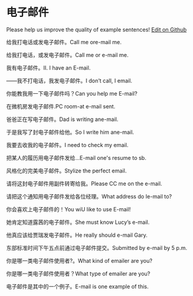 # 电子邮件

Please help us improve the quality of example sentences! [Edit on Github](https://github.com/jiyushe/jiyu-example-sentence-source/blob/main/chinese/dianziyoujian.md)

<p><span class="chinese">给我打电话或发电子邮件。</span><span class="english">Call me ore-mail me.</span></p>

<p><span class="chinese">给我打电话，或发电子邮件。</span><span class="english">Call me or e-mail me.</span></p>

<p><span class="chinese">我有电子邮件。</span><span class="english">II. I have an E-mail.</span></p>

<p><span class="chinese">——我不打电话，我发电子邮件。</span><span class="english">I don’t call, I email.</span></p>

<p><span class="chinese">你能教我用一下电子邮件吗？</span><span class="english">Can you help me E-mail?</span></p>

<p><span class="chinese">在微机房发电子邮件.</span><span class="english">PC room-at e-mail sent.</span></p>

<p><span class="chinese">爸爸正在写电子邮件。</span><span class="english">Dad is writing ane-mail.</span></p>

<p><span class="chinese">于是我写了封电子邮件给他。</span><span class="english">So I write him ane-mail.</span></p>

<p><span class="chinese">我要去收我的电子邮件。</span><span class="english">I need to check my email.</span></p>

<p><span class="chinese">把某人的履历用电子邮件发给…</span><span class="english">E-mail one's resume to sb.</span></p>

<p><span class="chinese">风格化的完美电子邮件。</span><span class="english">Stylize the perfect email.</span></p>

<p><span class="chinese">请将这封电子邮件用副件转寄给我。</span><span class="english">Please CC me on the e-mail.</span></p>

<p><span class="chinese">请把这个通知用电子邮件发给各位经理。</span><span class="english">What address do Ie-mail to?</span></p>

<p><span class="chinese">你会喜欢上电子邮件的！</span><span class="english">You wiU like to use E-mail!</span></p>

<p><span class="chinese">她肯定知道露茜的电子邮件。</span><span class="english">She must know Lucy’s e-mail.</span></p>

<p><span class="chinese">他真应该给贾瑞发电子邮件。</span><span class="english">He really should e-mail Gary.</span></p>

<p><span class="chinese">东部标准时间下午五点前通过电子邮件提交。</span><span class="english">Submitted by e-mail by 5 p.m.</span></p>

<p><span class="chinese">你是哪一类电子邮件使用者?。</span><span class="english">What kind of emailer are you?</span></p>

<p><span class="chinese">你是哪一类电子邮件使用者？</span><span class="english">What type of emailer are you?</span></p>

<p><span class="chinese">电子邮件是其中的一个例子。</span><span class="english">E-mail is one example of this.</span></p>

